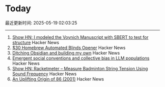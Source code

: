 # Today

最近更新时间: 2025-05-19 02:03:25

--- 
1. [Show HN: I modeled the Voynich Manuscript with SBERT to test for structure](https://github.com/brianmg/voynich-nlp-analysis) Hacker News
2. [$30 Homebrew Automated Blinds Opener](https://sifter.org/~simon/journal/20240718.html) Hacker News
3. [Ditching Obsidian and building my own](https://amberwilliams.io/blogs/building-my-own-pkms) Hacker News
4. [Emergent social conventions and collective bias in LLM populations](https://www.science.org/doi/10.1126/sciadv.adu9368) Hacker News
5. [Show HN: Racketmeter – Measure Badminton String Tension Using Sound Frequency](https://www.racketmeter.com/) Hacker News
6. [An Uplifting Origin of 86 (2001)](https://muse.jhu.edu/article/2832) Hacker News
